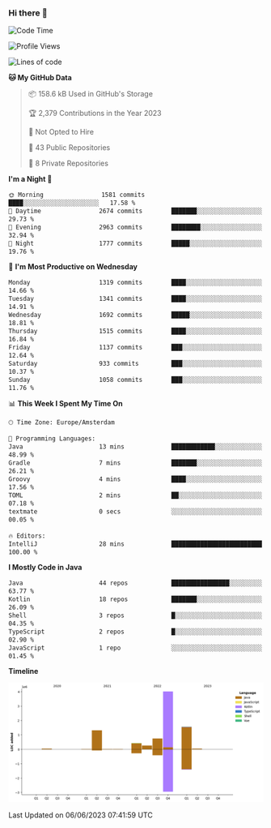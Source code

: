 ### Hi there 👋


<!--START_SECTION:waka-->
![Code Time](http://img.shields.io/badge/Code%20Time-3%2C235%20hrs%2034%20mins-blue)

![Profile Views](http://img.shields.io/badge/Profile%20Views-4-blue)

![Lines of code](https://img.shields.io/badge/From%20Hello%20World%20I%27ve%20Written-8.4%20million%20lines%20of%20code-blue)

**🐱 My GitHub Data** 

> 📦 158.6 kB Used in GitHub's Storage 
 > 
> 🏆 2,379 Contributions in the Year 2023
 > 
> 🚫 Not Opted to Hire
 > 
> 📜 43 Public Repositories 
 > 
> 🔑 8 Private Repositories 
 > 
**I'm a Night 🦉** 

```text
🌞 Morning                1581 commits        ████░░░░░░░░░░░░░░░░░░░░░   17.58 % 
🌆 Daytime                2674 commits        ███████░░░░░░░░░░░░░░░░░░   29.73 % 
🌃 Evening                2963 commits        ████████░░░░░░░░░░░░░░░░░   32.94 % 
🌙 Night                  1777 commits        █████░░░░░░░░░░░░░░░░░░░░   19.76 % 
```
📅 **I'm Most Productive on Wednesday** 

```text
Monday                   1319 commits        ████░░░░░░░░░░░░░░░░░░░░░   14.66 % 
Tuesday                  1341 commits        ████░░░░░░░░░░░░░░░░░░░░░   14.91 % 
Wednesday                1692 commits        █████░░░░░░░░░░░░░░░░░░░░   18.81 % 
Thursday                 1515 commits        ████░░░░░░░░░░░░░░░░░░░░░   16.84 % 
Friday                   1137 commits        ███░░░░░░░░░░░░░░░░░░░░░░   12.64 % 
Saturday                 933 commits         ███░░░░░░░░░░░░░░░░░░░░░░   10.37 % 
Sunday                   1058 commits        ███░░░░░░░░░░░░░░░░░░░░░░   11.76 % 
```


📊 **This Week I Spent My Time On** 

```text
🕑︎ Time Zone: Europe/Amsterdam

💬 Programming Languages: 
Java                     13 mins             ████████████░░░░░░░░░░░░░   48.99 % 
Gradle                   7 mins              ███████░░░░░░░░░░░░░░░░░░   26.21 % 
Groovy                   4 mins              ████░░░░░░░░░░░░░░░░░░░░░   17.56 % 
TOML                     2 mins              ██░░░░░░░░░░░░░░░░░░░░░░░   07.18 % 
textmate                 0 secs              ░░░░░░░░░░░░░░░░░░░░░░░░░   00.05 % 

🔥 Editors: 
IntelliJ                 28 mins             █████████████████████████   100.00 % 
```

**I Mostly Code in Java** 

```text
Java                     44 repos            ████████████████░░░░░░░░░   63.77 % 
Kotlin                   18 repos            ███████░░░░░░░░░░░░░░░░░░   26.09 % 
Shell                    3 repos             █░░░░░░░░░░░░░░░░░░░░░░░░   04.35 % 
TypeScript               2 repos             █░░░░░░░░░░░░░░░░░░░░░░░░   02.90 % 
JavaScript               1 repo              ░░░░░░░░░░░░░░░░░░░░░░░░░   01.45 % 
```



**Timeline**

![Lines of Code chart](https://raw.githubusercontent.com/powercasgamer/powercasgamer/master/assets/bar_graph.png)


 Last Updated on 06/06/2023 07:41:59 UTC
<!--END_SECTION:waka-->
